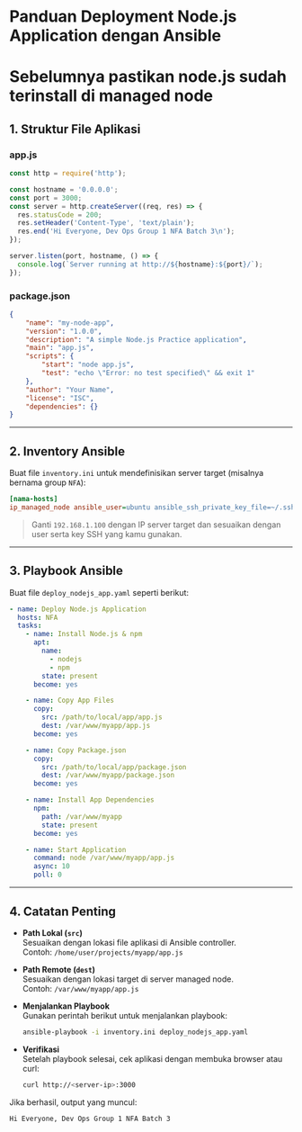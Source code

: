 # Panduan Deployment Node.js Application dengan Ansible

# Sebelumnya pastikan node.js sudah terinstall di managed node

## 1. Struktur File Aplikasi

### app.js

```javascript
const http = require('http');

const hostname = '0.0.0.0';
const port = 3000;
const server = http.createServer((req, res) => {
  res.statusCode = 200;
  res.setHeader('Content-Type', 'text/plain');
  res.end('Hi Everyone, Dev Ops Group 1 NFA Batch 3\n');
});

server.listen(port, hostname, () => {
  console.log(`Server running at http://${hostname}:${port}/`);
});
```

### package.json

```json
{
    "name": "my-node-app",
    "version": "1.0.0",
    "description": "A simple Node.js Practice application",
    "main": "app.js",
    "scripts": {
        "start": "node app.js",
        "test": "echo \"Error: no test specified\" && exit 1"
    },
    "author": "Your Name",
    "license": "ISC",
    "dependencies": {}
}
```

---

## 2. Inventory Ansible

Buat file `inventory.ini` untuk mendefinisikan server target (misalnya bernama group `NFA`):

```ini
[nama-hosts]
ip_managed_node ansible_user=ubuntu ansible_ssh_private_key_file=~/.ssh/id_rsa=host
```

> Ganti `192.168.1.100` dengan IP server target dan sesuaikan dengan user serta key SSH yang kamu gunakan.

---

## 3. Playbook Ansible

Buat file `deploy_nodejs_app.yaml` seperti berikut:

```yaml
- name: Deploy Node.js Application
  hosts: NFA
  tasks:
    - name: Install Node.js & npm
      apt:
        name: 
          - nodejs
          - npm
        state: present
      become: yes

    - name: Copy App Files
      copy:
        src: /path/to/local/app/app.js
        dest: /var/www/myapp/app.js
      become: yes

    - name: Copy Package.json
      copy:
        src: /path/to/local/app/package.json
        dest: /var/www/myapp/package.json
      become: yes

    - name: Install App Dependencies
      npm:
        path: /var/www/myapp
        state: present
      become: yes

    - name: Start Application
      command: node /var/www/myapp/app.js
      async: 10
      poll: 0
```

---

## 4. Catatan Penting

- **Path Lokal (`src`)**  
  Sesuaikan dengan lokasi file aplikasi di Ansible controller.  
  Contoh: `/home/user/projects/myapp/app.js`

- **Path Remote (`dest`)**  
  Sesuaikan dengan lokasi target di server managed node.  
  Contoh: `/var/www/myapp/app.js`

- **Menjalankan Playbook**  
  Gunakan perintah berikut untuk menjalankan playbook:  
  ```bash
  ansible-playbook -i inventory.ini deploy_nodejs_app.yaml
  ```

- **Verifikasi**  
  Setelah playbook selesai, cek aplikasi dengan membuka browser atau curl:  
  ```bash
  curl http://<server-ip>:3000
  ```

Jika berhasil, output yang muncul:  
```
Hi Everyone, Dev Ops Group 1 NFA Batch 3
```
